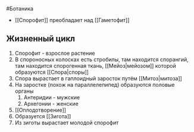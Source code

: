 #Ботаника 
- [[Спорофит]] преобладает над [[Гаметофит]]
## Жизненный цикл
1. Спорофит - взрослое растение 
2. В спороносных колосках есть стробилы, там находится спорангий, там находится спорогенная ткань, [[Мейоз|мейозом]] которой образуются [[Спора|споры]]
3. Спора вырастает в гаплоидный заросток путём [[Митоз|митоза]] 
4. На заростке (похож на параллелепипед) образуются половые органы
	1. Антеридии - мужские
	2. Архегонии - женские 
5. [[Оплодотворение]]
6. Образуется [[Зигота]]
7. Из зиготы вырастает молодой спорофит
